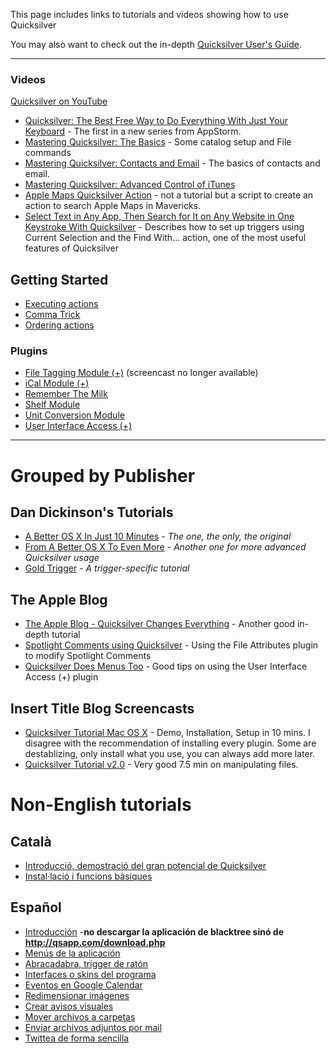 This page includes links to tutorials and videos showing how to use
Quicksilver

You may also want to check out the in-depth [Quicksilver User's
Guide](Quicksilver_User's_Guide "wikilink").

------------------------------------------------------------------------

### Videos

[Quicksilver on
YouTube](https://www.youtube.com/channel/UCncG9qMNHNkWcxi5ONKksHA)

-   [Quicksilver: The Best Free Way to Do Everything With Just Your
    Keyboard](http://mac.appstorm.net/reviews/productivity-review/quicksilver-the-best-free-way-to-do-everything-with-just-your-keyboard/) -
    The first in a new series from AppStorm.
-   [Mastering Quicksilver: The
    Basics](http://mac.appstorm.net/how-to/productivity-how-to/mastering-quicksilver-the-basics/) -
    Some catalog setup and File commands
-   [Mastering Quicksilver: Contacts and
    Email](http://mac.appstorm.net/how-to/productivity-how-to/mastering-quicksilver-contacts-and-email/) -
    The basics of contacts and email.
-   [Mastering Quicksilver: Advanced Control of
    iTunes](http://mac.appstorm.net/how-to/music/mastering-quicksilver-advanced-control-of-itunes/)
-   [Apple Maps Quicksilver
    Action](https://n8henrie.com/2013/12/apple-maps-quicksilver-action/) -
    not a tutorial but a script to create an action to search Apple Maps
    in Mavericks.
-   [Select Text in Any App, Then Search for It on Any Website in One
    Keystroke With
    Quicksilver](https://www.moncefbelyamani.com/search-for-selected-text-on-any-website-with-quicksilver/) -
    Describes how to set up triggers using Current Selection and the
    Find With... action, one of the most useful features of Quicksilver

## Getting Started

-   [Executing actions](Executing_actions "wikilink")
-   [Comma Trick](Comma_Trick "wikilink")
-   [Ordering actions](Ordering_actions "wikilink")

### Plugins

-   [File Tagging Module
    (+)](http://gigaom.com/apple/the-metadata-screencast-part-three/)
    (screencast no longer available)
-   [iCal Module
    (+)](http://www.tuaw.com/2006/09/23/how-to-add-a-new-ical-event-from-quicksilver/)
-   [Remember The Milk](Remember_The_Milk "wikilink")
-   [Shelf Module](Shelf_Module "wikilink")
-   [Unit Conversion Module](Unit_Conversion_Module "wikilink")
-   [User Interface Access
    (+)](http://gigaom.com/apple/quicksilver-does-menus-too/)

------------------------------------------------------------------------

# Grouped by Publisher

## Dan Dickinson's Tutorials

-   [A Better OS X In Just 10
    Minutes](https://vjarmy.com/archives/2004/03/quicksilver_a_b.php) -
    *The one, the only, the original*
-   [From A Better OS X To Even
    More](https://vjarmy.com/archives/2005/02/quicksilver_fro.php) -
    *Another one for more advanced Quicksilver usage*
-   [Gold
    Trigger](https://vjarmy.com/archives/2006/01/quicksilver_gold_trigger.php) -
    *A trigger-specific tutorial*

## The Apple Blog

-   [The Apple Blog - Quicksilver Changes
    Everything](http://gigaom.com/apple/quicksilver-changes-everything/) -
    Another good in-depth tutorial
-   [Spotlight Comments using
    Quicksilver](http://gigaom.com/apple/spotlight-comments-using-quicksilver/) -
    Using the File Attributes plugin to modify Spotlight Comments
-   [Quicksilver Does Menus
    Too](http://gigaom.com/apple/quicksilver-does-menus-too/) - Good
    tips on using the User Interface Access (+) plugin

## Insert Title Blog Screencasts

-   [Quicksilver Tutorial Mac OS
    X](http://www.youtube.com/watch?v=EBvFUhTqKK4) - Demo, Installation,
    Setup in 10 mins. I disagree with the recommendation of installing
    every plugin. Some are destablizing, only install what you use, you
    can always add more later.
-   [Quicksilver Tutorial
    v2.0](http://www.youtube.com/watch?v=EydTYOeqIrk&mode=related&search=) -
    Very good 7.5 min on manipulating files.

# Non-English tutorials

## Català

-   [Introducció, demostració del gran potencial de
    Quicksilver](http://apple.bloks.cat/programari/tutorial-quicksilver-introduccio/)
-   [Instal·lació i funcions
    bàsiques](http://apple.bloks.cat/programari/tutorial-quicksilver-instal%C2%B7lacio-i-funcions-basiques/)

## Español

-   [Introducción](http://www.youtube.com/watch?gl=ES&hl=es&v=xtPGEgIhjdo)
    -<b>no descargar la aplicación de blacktree sinó de
    <http://qsapp.com/download.php></b>
-   [Menús de la
    aplicación](http://www.youtube.com/watch?gl=ES&hl=es&v=ghVvYUjCW-M)
-   [Abracadabra, trigger de
    ratón](http://www.youtube.com/watch?v=0tKOQDNsFxE)
-   [Interfaces o skins del
    programa](http://www.facilware.com/screencast/quicksilver/qscap4.mov)
-   [Eventos en Google
    Calendar](http://www.youtube.com/watch?v=rk1Y1Q3q_9o)
-   [Redimensionar imágenes](http://www.youtube.com/watch?v=3JGOPC9Ad4I)
-   [Crear avisos visuales](http://www.youtube.com/watch?v=x15rzIRJew0)
-   [Mover archivos a
    carpetas](http://www.youtube.com/watch?v=O2AgPeF_Q4s)
-   [Enviar archivos adjuntos por
    mail](http://www.youtube.com/watch?v=qgih8qTHZD4)
-   [Twittea de forma
    sencilla](http://www.youtube.com/watch?v=WHzjBn1zNDc)